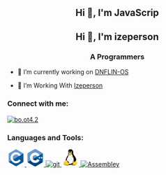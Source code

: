 <h2 align="center">Hi 👋, I'm JavaScrip</h2>
<h2 align="center"> Hi 👋, I'm izeperson</h2>
<h3 align="center">A Programmers</h3>

- 🔭 I’m currently working on [DNFLIN-OS](https://github.com/DNFLin/DNF-OS)

- 👯 I’m Working With [Izeperson](https://github.com/izeperson)

<h3 align="left">Connect with me:</h3>
<p align="left">
<a href="https://instagram.com/bo.ot4.2" target="blank"><img align="center" src="https://raw.githubusercontent.com/rahuldkjain/github-profile-readme-generator/master/src/images/icons/Social/instagram.svg" alt="bo.ot4.2" height="30" width="40" /></a>
</p>

<h3 align="left">Languages and Tools:</h3>
<p align="left"> <a href="https://www.cprogramming.com/" target="_blank" rel="noreferrer"> <img src="https://raw.githubusercontent.com/devicons/devicon/master/icons/c/c-original.svg" alt="c" width="40" height="40"/> </a> <a href="https://www.w3schools.com/cpp/" target="_blank" rel="noreferrer"> <img src="https://raw.githubusercontent.com/devicons/devicon/master/icons/cplusplus/cplusplus-original.svg" alt="cplusplus" width="40" height="40"/> </a> <a href="https://git-scm.com/" target="_blank" rel="noreferrer"> <img src="https://www.vectorlogo.zone/logos/git-scm/git-scm-icon.svg" alt="git" width="40" height="40"/> </a> <a href="https://www.linux.org/" target="_blank" rel="noreferrer"> <img src="https://raw.githubusercontent.com/devicons/devicon/master/icons/linux/linux-original.svg" alt="linux" width="40" height="40"/>  </a>  <a href="https://en.wikipedia.org/wiki/Assembly_language" target="_blank" rel="noreferrer"> <img src="https://i.pinimg.com/736x/25/a8/5d/25a85d9e5057430d82273a3c75e73014.jpg" alt="Assembley" width="40" height="40"/> </a> </p>
